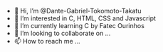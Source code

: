 - 👋 Hi, I’m @Dante-Gabriel-Tokomoto-Takatu
- 👀 I’m interested in C, HTML, CSS and Javascript
- 🌱 I’m currently learning C by Fatec Ourinhos
- 💞️ I’m looking to collaborate on ...
- 📫 How to reach me ...

<!---
Dante-Gabriel-Tokomoto-Takatu/Dante-Gabriel-Tokomoto-Takatu is a ✨ special ✨ repository because its `README.md` (this file) appears on your GitHub profile.
You can click the Preview link to take a look at your changes.
--->
